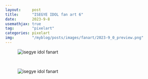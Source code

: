 ```yaml
---
layout:     post
title:      "ISEGYE IDOL fan art 6"
date:       2023-9-8
usemathjax: true
tag:        "pixelart"
categories: pixelart
img:        "/myblog/posts/images/fanart/2023-9_0_preview.png"
---
```


<figure>
    <img class="art" src="{{ site.image_location }}/fanart/2023-9_0.png" alt="isegye idol fanart"/>
</figure>

<br/>

<figure>
    <img class="art" src="{{ site.image_location }}/fanart/2023-9_0.gif" alt="isegye idol fanart"/>
</figure>